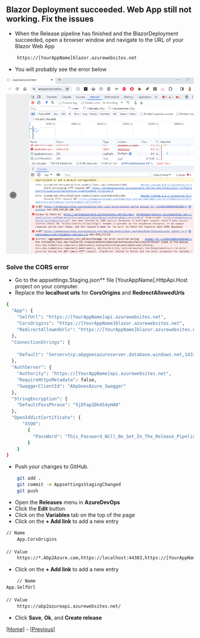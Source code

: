 ## Blazor Deployment succeeded. Web App still not working. Fix the issues

* When the Release pipeline has finished and the BlazorDeployment succeeded, open a browser window and navigate to the URL of your Blazor Web App

```html
    https://[YourAppName]blazor.azurewebsites.net
```

* You will probably see the error below

![Exceptions after the blazor deployment](../images/exceptions_after_blazor_deployment.png)

### Solve the CORS error

* Go to the appsettings.Staging.json** file [YourAppName].HttpApi.Host project on your computer.
* Replace the **localhost urls** for **CorsOrigins** and **RedirectAllowedUrls**

```bash
{
  "App": {
    "SelfUrl": "https://[YourAppName]api.azurewebsites.net",
    "CorsOrigins": "https://[YourAppName]blazor.azurewebsites.net",
    "RedirectAllowedUrls": "https://[YourAppName]blazor.azurewebsites.net"
  },
  "ConnectionStrings": {
    
    "Default": "Server=tcp:abpgoesazureserver.database.windows.net,1433;Initial Catalog=AbpGoesAzureDb;Persist Security Info=False;User ID=serveradmin;Password=Server2008!;MultipleActiveResultSets=False;Encrypt=True;TrustServerCertificate=False;Connection Timeout=30;"
  },
  "AuthServer": {
    "Authority": "https://[YourAppName]api.azurewebsites.net",
    "RequireHttpsMetadata": false,
    "SwaggerClientId": "AbpGoesAzure_Swagger"
  },
  "StringEncryption": {
    "DefaultPassPhrase": "5jDFap2Dk454yHA0"
  },
  "OpenIddictCertificate": { 
      "X590": 
        { 
          "PassWord": "This_Password_Will_Be_Set_In_The_Release_Pipeline" 
        }  
    }
}
```

* Push your changes to GitHub.

```bash
    git add .
    git commit -m AppsettingsStagingChanged
    git push
```

* Open the **Releases** menu in **AzureDevOps**
* Click the **Edit** button
* Click on the **Variables** tab on the top of the page
* Click on the **+ Add link** to add a new entry

```bash
// Name
    App.CorsOrigins

// Value 
    https://*.Abp2Azure.com,https://localhost:44383,https://[YourAppName]blazor.azurewebsites.net
```

* Click on the **+ Add link** to add a new entry

```bash
    // Name
App.SelfUrl

// Value 
    https://abp2azureapi.azurewebsites.net/
```

* Click **Save**, **Ok**, and **Create release**

[[Home]](../README.md) - [[Previous]](tutorial/../9.add-an-extra-stage-in-the-release-pipeline-for-the-blazor-project.md)